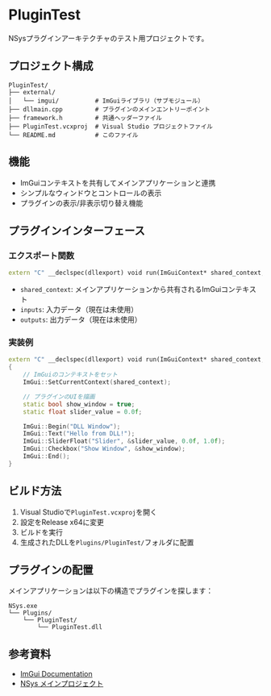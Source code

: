 # PluginTest

NSysプラグインアーキテクチャのテスト用プロジェクトです。

## プロジェクト構成

```
PluginTest/
├── external/
│   └── imgui/          # ImGuiライブラリ（サブモジュール）
├── dllmain.cpp         # プラグインのメインエントリーポイント
├── framework.h         # 共通ヘッダーファイル
├── PluginTest.vcxproj  # Visual Studio プロジェクトファイル
└── README.md           # このファイル
```

## 機能

- ImGuiコンテキストを共有してメインアプリケーションと連携
- シンプルなウィンドウとコントロールの表示
- プラグインの表示/非表示切り替え機能

## プラグインインターフェース

### エクスポート関数

```cpp
extern "C" __declspec(dllexport) void run(ImGuiContext* shared_context, const void* inputs, void* outputs)
```

- `shared_context`: メインアプリケーションから共有されるImGuiコンテキスト
- `inputs`: 入力データ（現在は未使用）
- `outputs`: 出力データ（現在は未使用）

### 実装例

```cpp
extern "C" __declspec(dllexport) void run(ImGuiContext* shared_context, const void* inputs, void* outputs)
{
    // ImGuiのコンテキストをセット
    ImGui::SetCurrentContext(shared_context);

    // プラグインのUIを描画
    static bool show_window = true;
    static float slider_value = 0.0f;

    ImGui::Begin("DLL Window");
    ImGui::Text("Hello from DLL!");
    ImGui::SliderFloat("Slider", &slider_value, 0.0f, 1.0f);
    ImGui::Checkbox("Show Window", &show_window);
    ImGui::End();
}
```

## ビルド方法

1. Visual Studioで`PluginTest.vcxproj`を開く
2. 設定をRelease x64に変更
3. ビルドを実行
4. 生成されたDLLを`Plugins/PluginTest/`フォルダに配置

## プラグインの配置

メインアプリケーションは以下の構造でプラグインを探します：

```
NSys.exe
└── Plugins/
    └── PluginTest/
        └── PluginTest.dll
```

## 参考資料

- [ImGui Documentation](https://github.com/ocornut/imgui)
- [NSys メインプロジェクト](../NSys/README.md)
